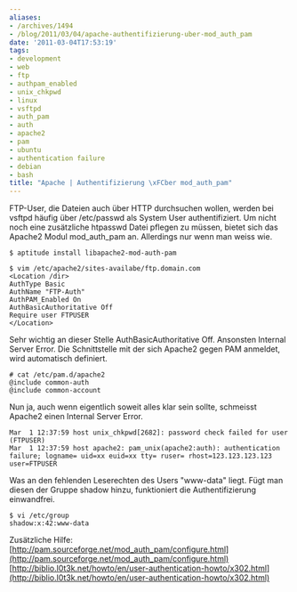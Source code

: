 ```yaml
---
aliases:
- /archives/1494
- /blog/2011/03/04/apache-authentifizierung-uber-mod_auth_pam
date: '2011-03-04T17:53:19'
tags:
- development
- web
- ftp
- authpam_enabled
- unix_chkpwd
- linux
- vsftpd
- auth_pam
- auth
- apache2
- pam
- ubuntu
- authentication failure
- debian
- bash
title: "Apache | Authentifizierung \xFCber mod_auth_pam"
---
```


FTP-User, die Dateien auch über HTTP durchsuchen wollen, werden bei vsftpd
häufig über /etc/passwd als System User authentifiziert. Um nicht noch eine
zusätzliche htpasswd Datei pflegen zu müssen, bietet sich das Apache2 Modul
mod_auth_pam an. Allerdings nur wenn man weiss wie.

```
$ aptitude install libapache2-mod-auth-pam
```

```
$ vim /etc/apache2/sites-availabe/ftp.domain.com
<Location /dir>
AuthType Basic
AuthName "FTP-Auth"
AuthPAM_Enabled On
AuthBasicAuthoritative Off
Require user FTPUSER
</Location>
```
Sehr wichtig an dieser Stelle AuthBasicAuthoritative Off. Ansonsten
Internal Server Error. Die Schnittstelle mit der sich Apache2 gegen PAM
anmeldet, wird automatisch definiert.

```
# cat /etc/pam.d/apache2
@include common-auth
@include common-account
```

Nun ja, auch wenn eigentlich soweit alles klar sein sollte, schmeisst
Apache2 einen Internal Server Error.

```
Mar  1 12:37:59 host unix_chkpwd[2682]: password check failed for user (FTPUSER)
Mar  1 12:37:59 host apache2: pam_unix(apache2:auth): authentication  failure; logname= uid=xx euid=xx tty= ruser= rhost=123.123.123.123   user=FTPUSER
```

Was an den fehlenden Leserechten des Users "www-data" liegt. Fügt man
diesen der Gruppe shadow hinzu, funktioniert die Authentifizierung
einwandfrei.

```
$ vi /etc/group
shadow:x:42:www-data
```

Zusätzliche Hilfe:
[http://pam.sourceforge.net/mod_auth_pam/configure.html](http://pam.sourceforge.net/mod_auth_pam/configure.html)
[http://biblio.l0t3k.net/howto/en/user-authentication-howto/x302.html](http://biblio.l0t3k.net/howto/en/user-authentication-howto/x302.html)